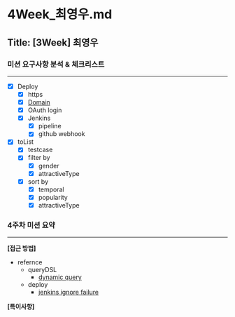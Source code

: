 # 4Week_최영우.md

## Title: [3Week] 최영우

### 미션 요구사항 분석 & 체크리스트

---

- [x] Deploy
  - [x] https
  - [x] [Domain](https://www.uoise.xyz)
  - [x] OAuth login
  - [x] Jenkins
    - [x] pipeline
    - [x] github webhook
- [x] toList
  - [x] testcase  
  - [x] filter by
    - [x] gender
    - [x] attractiveType
  - [x] sort by
    - [x] temporal
    - [x] popularity
    - [x] attractiveType

### 4주차 미션 요약

---

**[접근 방법]**

- refernce
  - queryDSL  
    - [dynamic query](https://tecoble.techcourse.co.kr/post/2022-10-11-jpa-dynamic-query/)
  - deploy
    - [jenkins ignore failure](https://goddessbest-qa.tistory.com/99)

**[특이사항]**
